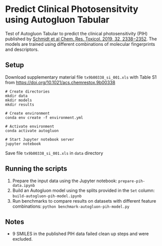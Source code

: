 
# Predict Clinical Photosensitvity using Autogluon Tabular 

Test of Autogluon Tabular to predict the clinical photosensitivity (PIH)
published by  [Schmidt et al Chem. Res. Toxicol. 2019, 32, 2338−2352](https://doi.org/10.1021/acs.chemrestox.9b00338).
The models are trained using different combinations of molecular fingerprints and descriptors.

## Setup
Download supplementary material file `tx9b00338_si_001.xls` with Table S1 from
https://doi.org/10.1021/acs.chemrestox.9b00338

```
# Create directories
mkdir data
mkdir models
mkdir results

# Create environment
conda env create -f environment.yml

# Activate environment
conda activate autogluon

# Start Jupyter notebook server
jupyter notebook
```
Save file `tx9b00338_si_001.xls` in `data` directory

## Running the scripts
1. Prepare the input data using the Jupyter notebook:
   `prepare-pih-data.ipynb`
2. Build an Autogluon model using the splits provided in the `Set` column:
   `build-autogluon-pih-model.ipynb`
3. Run benchmarks to compare results on datasets with different feature combinations:
   `python benchmark-autogluon-pih-model.py`

## Notes
- 9 SMILES in the published PIH data failed clean up steps and were excluded. 
